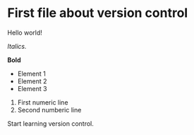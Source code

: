 # First file about version control

Hello world!

*Italics.*

**Bold**

* Element 1
* Element 2
* Element 3

1. First numeric line
2. Second numberic line

Start learning version control.

